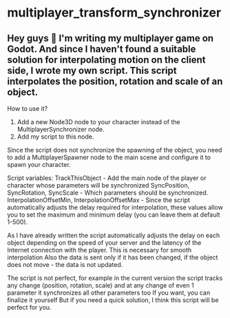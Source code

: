 # multiplayer_transform_synchronizer

Hey guys 👋
I'm writing my multiplayer game on Godot. 
And since I haven't found a suitable solution for interpolating motion on the client side, I wrote my own script.
This script interpolates the position, rotation and scale of an object.
-
How to use it?
1) Add a new Node3D node to your character instead of the MultiplayerSynchronizer node.
2) Add my script to this node.

Since the script does not synchronize the spawning of the object, you need to add a MultiplayerSpawner node to the main scene and configure it to spawn your character.

Script variables:
TrackThisObject - Add the main node of the player or character whose parameters will be synchronized
SyncPosition, SyncRotation, SyncScale - Which parameters should be synchronized.
InterpolationOffsetMin, InterpolationOffsetMax - Since the script automatically adjusts the delay required for interpolation, these values allow you to set the maximum and minimum delay (you can leave them at default 1-500).

As I have already written the script automatically adjusts the delay on each object depending on the speed of your server and the latency of the Internet connection with the player.
This is necessary for smooth interpolation
Also the data is sent only if it has been changed, if the object does not move - the data is not updated.

The script is not perfect, for example in the current version the script tracks any change (position, rotation, scale) and at any change of even 1 parameter it synchronizes all other parameters too
If you want, you can finalize it yourself
But if you need a quick solution, I think this script will be perfect for you.
